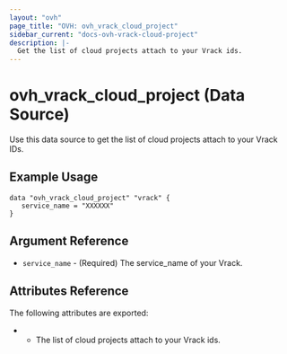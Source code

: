 ```yaml
---
layout: "ovh"
page_title: "OVH: ovh_vrack_cloud_project"
sidebar_current: "docs-ovh-vrack-cloud-project"
description: |-
  Get the list of cloud projects attach to your Vrack ids.
---
```


# ovh_vrack_cloud_project (Data Source)

Use this data source to get the list of cloud projects attach to your Vrack IDs.

## Example Usage

```hcl
data "ovh_vrack_cloud_project" "vrack" {
   service_name = "XXXXXX"
}
```

## Argument Reference

* `service_name` - (Required) The service_name of your Vrack.

## Attributes Reference

The following attributes are exported:

*  - The list of cloud projects attach to your Vrack ids.
